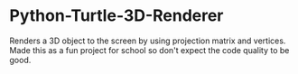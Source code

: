 # Python-Turtle-3D-Renderer
Renders a 3D object to the screen by using projection matrix and vertices. Made this as a fun project for school so don't expect the code quality to be good.
